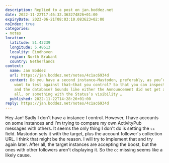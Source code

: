 ```yaml
---
description: Replied to a post on jan.boddez.net
date: 2022-11-22T17:46:32.363274826+01:00
expiryDate: 2023-06-21T08:03:10.083623+02:00
noIndex: true
categories:
- notes
location:
  latitude: 51.43239
  longitude: 5.48613
  locality: Eindhoven
  region: North Brabant
  country: Netherlands
context:
  name: Jan Boddez
  url: https://jan.boddez.net/notes/4c1ac6934d
  content: Do you have a second instance—Mastodon, preferably, as you’d definitely
    want to test against that—that you control? So that you can inspect log files,
    and the database? Sounds like either the Announcement did not get accepted after
    all, or something with the Status’s visibility …
  published: 2022-11-22T14:28:26+01:00
reply: https://jan.boddez.net/notes/4c1ac6934d
---
```


Hey Jan! Sadly I don't have a instance I control. However, I have accounts on some instances and I'm trying to compare my own ActivityPub messages with others. It seems the only thing I don't do is setting the `cc` field. Mastodon sets it with the target, plus the account follower's collection URL. I think that might be the reason. I will try to implement that and try again later. After all, the target instances are accepting the boost, but the ones with other followers aren't displaying it. So the `cc` missing seems like a likely cause.
